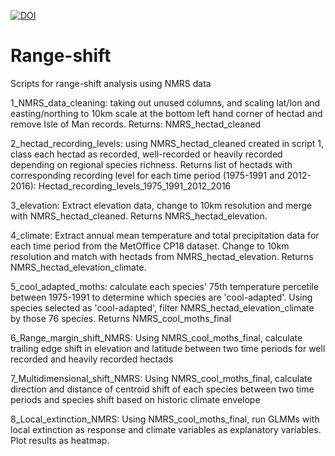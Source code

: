 [![DOI](https://sandbox.zenodo.org/badge/424910381.svg)](https://sandbox.zenodo.org/badge/latestdoi/424910381)

# Range-shift
Scripts for range-shift analysis using NMRS data

1_NMRS_data_cleaning: taking out unused columns, and scaling lat/lon and easting/northing to 10km scale at the bottom left hand corner of hectad and remove Isle of Man records. Returns: NMRS_hectad_cleaned

2_hectad_recording_levels: using NMRS_hectad_cleaned created in script 1, class each hectad as recorded, well-recorded or heavily recorded depending on regional species richness. Returns list of hectads with corresponding recording level for each time period (1975-1991 and 2012-2016): Hectad_recording_levels_1975_1991_2012_2016

3_elevation: Extract elevation data, change to 10km resolution and merge with NMRS_hectad_cleaned. Returns NMRS_hectad_elevation.

4_climate: Extract annual mean temperature and total precipitation data for each time period from the MetOffice CP18 dataset. Change to 10km resolution and match with hectads from NMRS_hectad_elevation. Returns NMRS_hectad_elevation_climate. 

5_cool_adapted_moths: calculate each species' 75th temperature percetile between 1975-1991 to determine which species are 'cool-adapted'. Using species selected as 'cool-adapted', filter NMRS_hectad_elevation_climate by those 76 species. Returns NMRS_cool_moths_final

6_Range_margin_shift_NMRS: Using NMRS_cool_moths_final, calculate trailing edge shift in elevation and latitude between two time periods for well recorded and heavily recorded hectads

7_Multidimensional_shift_NMRS: Using NMRS_cool_moths_final, calculate direction and distance of centroid shift of each species between two time periods and species shift based on historic climate envelope

8_Local_extinction_NMRS: Using NMRS_cool_moths_final, run GLMMs with local extinction as response and climate variables as explanatory variables. Plot results as heatmap. 
